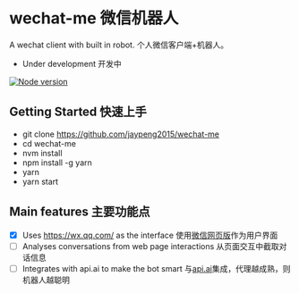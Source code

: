 # wechat-me 微信机器人

A wechat client with built in robot. 个人微信客户端+机器人。

- Under development 开发中

[![Node version](https://img.shields.io/badge/node-_7.6.0-green.svg?style=flat)](http://nodejs.org/download/)

## Getting Started 快速上手
 - git clone https://github.com/jaypeng2015/wechat-me
 - cd wechat-me
 - nvm install
 - npm install -g yarn
 - yarn
 - yarn start

## Main features 主要功能点
 - [x] Uses https://wx.qq.com/ as the interface  使用[微信网页版](https://wx.qq.com/)作为用户界面
 - [ ] Analyses conversations from web page interactions 从页面交互中截取对话信息
 - [ ] Integrates with api.ai to make the bot smart  与[api.ai](https://api.ai/)集成，代理越成熟，则机器人越聪明
